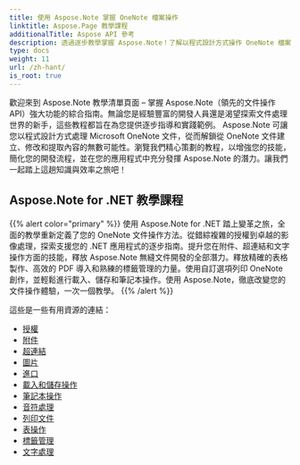 ```yaml
---
title: 使用 Aspose.Note 掌握 OneNote 檔案操作
linktitle: Aspose.Page 教學課程
additionalTitle: Aspose API 參考
description: 透過逐步教學掌握 Aspose.Note！了解以程式設計方式操作 OneNote 檔案以實現高效的文件處理。
type: docs
weight: 11
url: /zh-hant/
is_root: true
---
```


歡迎來到 Aspose.Note 教學清單頁面 – 掌握 Aspose.Note（領先的文件操作 API）強大功能的綜合指南。無論您是經驗豐富的開發人員還是渴望探索文件處理世界的新手，這些教程都旨在為您提供逐步指導和實踐範例。 Aspose.Note 可讓您以程式設計方式處理 Microsoft OneNote 文件，從而解鎖從 OneNote 文件建立、修改和提取內容的無數可能性。瀏覽我們精心策劃的教程，以增強您的技能，簡化您的開發流程，並在您的應用程式中充分發揮 Aspose.Note 的潛力。讓我們一起踏上這趟知識與效率之旅吧！

## Aspose.Note for .NET 教學課程
{{% alert color="primary" %}}
使用 Aspose.Note for .NET 踏上變革之旅，全面的教學重新定義了您的 OneNote 文件操作方法。從錯綜複雜的授權到卓越的影像處理，探索支援您的 .NET 應用程式的逐步指南。提升您在附件、超連結和文字操作方面的技能，釋放 Aspose.Note 無縫文件開發的全部潛力。釋放精確的表格製作、高效的 PDF 導入和熟練的標籤管理的力量。使用自訂選項列印 OneNote 創作，並輕鬆進行載入、儲存和筆記本操作。使用 Aspose.Note，徹底改變您的文件操作體驗，一次一個教學。
{{% /alert %}}

這些是一些有用資源的連結：
 
- [授權](./net/licensing/)
- [附件](./net/attachments/)
- [超連結](./net/hyperlinks/)
- [圖片](./net/images/)
- [進口](./net/import/)
- [載入和儲存操作](./net/loading-and-saving-operations/)
- [筆記本操作](./net/notebook-operations/)
- [音符處理](./net/note-manipulation/)
- [列印文件](./net/printing-document/)
- [表操作](./net/table-manipulation/)
- [標籤管理](./net/tag-management/)
- [文字處理](./net/text-manipulation/)

